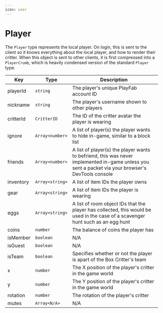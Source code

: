 ```yaml
---
icon: user
---
```


# Player

The `Player` type represents the local player. On login, this is sent to the client so it knows everything about the local player, and how to render their critter. When this object is sent to other clients, it is first compressed into a `PlayerCrumb`, which is heavily condensed version of the standard `Player` type.

| Key       | Type            | Description                                                                                                                                       |
| --------- | --------------- | ------------------------------------------------------------------------------------------------------------------------------------------------- |
| playerId  | `string`        | The player's unique PlayFab account ID                                                                                                            |
| nickname  | `string`        | The player's username shown to other players                                                                                                      |
| critterId | `CritterID`     | The ID of the critter avatar the player is wearing                                                                                                |
| ignore    | `Array<number>` | A list of player(s) the player wants to hide in-game, similar to a block list                                                                     |
| friends   | `Array<number>` | A list of player(s) the player wants to befriend, this was never implemented in-game unless you sent a packet via your browser's DevTools console |
| inventory | `Array<string>` | A list of item IDs the player owns                                                                                                                |
| gear      | `Array<string>` | A list of item IDs the player is wearing                                                                                                          |
| eggs      | `Array<string>` | A list of room object IDs that the player has collected, this would be used in the case of a scavenger hunt such as an egg hunt                   |
| coins     | `number`        | The balance of coins the player has                                                                                                               |
| isMember  | `boolean`       | N/A                                                                                                                                               |
| isGuest   | `boolean`       | N/A                                                                                                                                               |
| isTeam    | `boolean`       | Specifies whether or not the player is apart of the Box Critter's team                                                                            |
| x         | `number`        | The X position of the player's critter in the game world                                                                                          |
| y         | `number`        | The Y position of the player's critter in the game world                                                                                          |
| rotation  | `number`        | The rotation of the player's critter                                                                                                              |
| mutes     | `Array<N/A>`    | N/A                                                                                                                                               |
